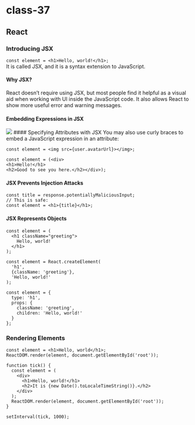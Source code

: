 # class-37
## React
### Introducing JSX
`const element = <h1>Hello, world!</h1>;`<br>
It is called JSX, and it is a syntax extension to JavaScript.
<br>
#### Why JSX?
React doesn’t require using JSX, but most people find it helpful as a visual aid when working with UI inside the JavaScript code. It also allows React to show more useful error and warning messages.
<br>
#### Embedding Expressions in JSX
<img src ='https://cdn-images-1.medium.com/max/2000/0*btUO9W4LD1jyiBNq'/>
#### Specifying Attributes with JSX
You may also use curly braces to embed a JavaScript expression in an attribute:

`const element = <img src={user.avatarUrl}></img>;`<br>
```
const element = (<div>
<h1>Hello!</h1> 
<h2>Good to see you here.</h2></div>);
```
#### JSX Prevents Injection Attacks
```
const title = response.potentiallyMaliciousInput;
// This is safe:
const element = <h1>{title}</h1>;
```
#### JSX Represents Objects
```
const element = (
  <h1 className="greeting">
    Hello, world!
  </h1>
);
```
```
const element = React.createElement(
  'h1',
  {className: 'greeting'},
  'Hello, world!'
);
```
```
const element = {
  type: 'h1',
  props: {
    className: 'greeting',
    children: 'Hello, world!'
  }
};
```
### Rendering Elements
```
const element = <h1>Hello, world</h1>;
ReactDOM.render(element, document.getElementById('root'));
```
```
function tick() {
  const element = (
    <div>
      <h1>Hello, world!</h1>
      <h2>It is {new Date().toLocaleTimeString()}.</h2>
    </div>
  );
  ReactDOM.render(element, document.getElementById('root'));
}

setInterval(tick, 1000);
```
